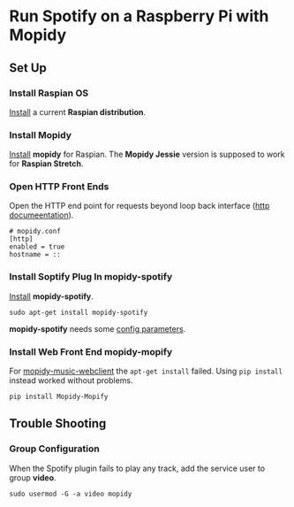 # Run Spotify on a Raspberry Pi with Mopidy

## Set Up

### Install Raspian OS
[Install](https://www.raspberrypi.org/documentation/installation/installing-images/linux.md) a current **Raspian distribution**.

### Install Mopidy
[Install](https://docs.mopidy.com/en/latest/installation/debian/) **mopidy** for Raspian. The **Mopidy Jessie** version is supposed to work for **Raspian Stretch**.

### Open HTTP Front Ends
Open the HTTP end point for requests beyond loop back interface ([http documeentation](https://docs.mopidy.com/en/latest/ext/http/#confval-http/hostname)).

~~~
# mopidy.conf
[http]
enabled = true
hostname = ::
~~~

### Install Soptify Plug In mopidy-spotify
[Install](https://github.com/mopidy/mopidy-spotify#installation) **mopidy-spotify**.

~~~
sudo apt-get install mopidy-spotify
~~~

**mopidy-spotify** needs some [config parameters](https://github.com/mopidy/mopidy-spotify#configuration).

### Install Web Front End mopidy-mopify
For [mopidy-music-webclient](https://docs.mopidy.com/en/latest/ext/web/#mopidy-musicbox-webclient) the `apt-get install` failed. Using `pip install` instead worked without problems.

~~~
pip install Mopidy-Mopify
~~~

## Trouble Shooting

### Group Configuration
When the Spotify plugin fails to play any track, add the service user to group **video**.

~~~
sudo usermod -G -a video mopidy
~~~
